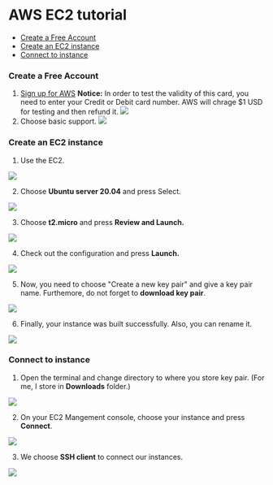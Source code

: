 AWS EC2 tutorial 
===
- [Create a Free Account](#account)
- [Create an EC2 instance](#EC2)
- [Connect to instance](#instance)



### <a name="account"> Create a Free Account </a>
1. [Sign up for AWS](https://portal.aws.amazon.com/billing/signup?refid=em_127222&redirect_url=https%3A%2F%2Faws.amazon.com%2Fregistration-confirmation#/start)
    **Notice:** In order to test the validity of this card, you need to enter your Credit or Debit card number. AWS will chrage $1 USD for testing and then refund it.
![](https://i.imgur.com/GVxR1jx.png)
2. Choose basic support.
![](https://i.imgur.com/kKN6Ru2.png)

### <a name="EC2"> Create an EC2 instance </a> 
1. Use the EC2.

![](https://i.imgur.com/qUidEhN.png)

2. Choose **Ubuntu server 20.04** and press Select.

![](https://i.imgur.com/Hrw4tzA.png)

3. Choose **t2.micro** and press **Review and Launch.**

![](https://i.imgur.com/qMtsT7M.png)

4. Check out the configuration and press **Launch.**

![](https://i.imgur.com/sGsP3sQ.png)

5. Now, you need to choose "Create a new key pair" and give a key pair name. Furthemore, do not forget to **download key pair**.

![](https://i.imgur.com/hKixF1G.png)

6. Finally, your instance was built successfully. Also, you can rename it.

![](https://i.imgur.com/LBReUUb.png)


### <a name="instance"> Connect to instance </a>
1. Open the terminal and change directory to where you store key pair. (For me, I store in **Downloads** folder.)

![](https://i.imgur.com/OwCMdu5.png)

2. On your EC2 Mangement console, choose your instance and press **Connect**. 

![](https://i.imgur.com/SSurzZT.jpg)


3. We choose **SSH client** to connect our instances.

![](https://i.imgur.com/3WncdmK.png)








   
    


